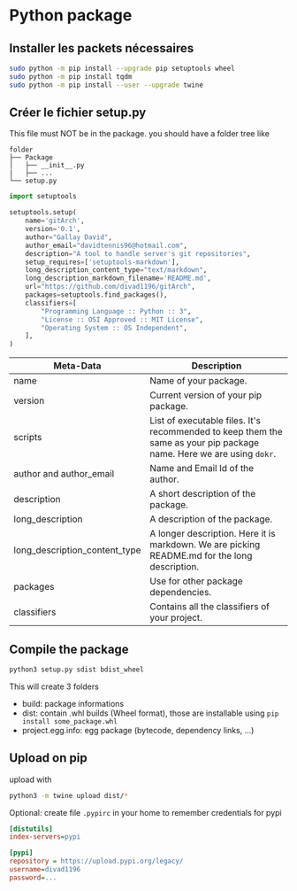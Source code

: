 # Python package

## Installer les packets nécessaires

```bash
sudo python -m pip install --upgrade pip setuptools wheel
sudo python -m pip install tqdm
sudo python -m pip install --user --upgrade twine
```


## Créer le fichier setup.py

This file must NOT be in the package.
you should have a folder tree like
```
folder
├── Package
│   ├── __init__.py
|   ├── ...
└── setup.py

```

```python
import setuptools

setuptools.setup(
    name='gitArch',
    version='0.1',
    author="Gallay David",
    author_email="davidtennis96@hotmail.com",
    description="A tool to handle server's git repositories",
    setup_requires=['setuptools-markdown'],
    long_description_content_type="text/markdown",
    long_description_markdown_filename='README.md',
    url="https://github.com/divad1196/gitArch",
    packages=setuptools.find_packages(),
    classifiers=[
        "Programming Language :: Python :: 3",
        "License :: OSI Approved :: MIT License",
        "Operating System :: OS Independent",
    ],
)
```

| **Meta-Data**                 | **Description**                                              |
| ----------------------------- | ------------------------------------------------------------ |
| name                          | Name of your package.                                        |
| version                       | Current version of your pip package.                         |
| scripts                       | List of executable files. It's recommended to keep them the same as your pip package name. Here we are using `dokr`. |
| author and author_email       | Name and Email Id of the author.                             |
| description                   | A short description of the package.                          |
| long_description              | A description of the package.                                |
| long_description_content_type | A longer description. Here it is markdown. We are picking README.md for the long description. |
| packages                      | Use for other package dependencies.                          |
| classifiers                   | Contains all the classifiers of your project.                |

## Compile the package

```bash
python3 setup.py sdist bdist_wheel
```

This will create 3 folders

* build: package informations
* dist: contain .whl builds (Wheel format), those are installable using `pip install some_package.whl`
* project.egg.info: egg package (bytecode, dependency links, ...)

## Upload on pip

upload with 

```bash
python3 -m twine upload dist/*
```



Optional: create file `.pypirc` in your home to remember credentials for pypi

```ini
[distutils] 
index-servers=pypi

[pypi] 
repository = https://upload.pypi.org/legacy/ 
username=divad1196
password=...
```